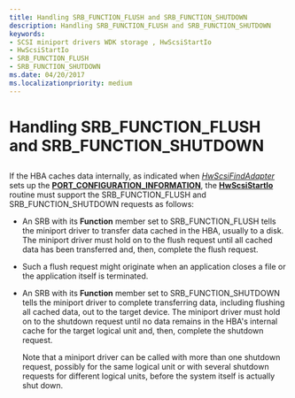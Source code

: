 ```yaml
---
title: Handling SRB_FUNCTION_FLUSH and SRB_FUNCTION_SHUTDOWN
description: Handling SRB_FUNCTION_FLUSH and SRB_FUNCTION_SHUTDOWN
keywords:
- SCSI miniport drivers WDK storage , HwScsiStartIo
- HwScsiStartIo
- SRB_FUNCTION_FLUSH
- SRB_FUNCTION_SHUTDOWN
ms.date: 04/20/2017
ms.localizationpriority: medium
---
```


# Handling SRB\_FUNCTION\_FLUSH and SRB\_FUNCTION\_SHUTDOWN


## <span id="ddk_handling_srb_function_flush_and_srb_function_shutdown_kg"></span><span id="DDK_HANDLING_SRB_FUNCTION_FLUSH_AND_SRB_FUNCTION_SHUTDOWN_KG"></span>


If the HBA caches data internally, as indicated when [*HwScsiFindAdapter*](/previous-versions/windows/hardware/drivers/ff557300(v=vs.85)) sets up the [**PORT\_CONFIGURATION\_INFORMATION**](/windows-hardware/drivers/ddi/srb/ns-srb-_port_configuration_information), the [**HwScsiStartIo**](/previous-versions/windows/hardware/drivers/ff557323(v=vs.85)) routine must support the SRB\_FUNCTION\_FLUSH and SRB\_FUNCTION\_SHUTDOWN requests as follows:

-   An SRB with its **Function** member set to SRB\_FUNCTION\_FLUSH tells the miniport driver to transfer data cached in the HBA, usually to a disk. The miniport driver must hold on to the flush request until all cached data has been transferred and, then, complete the flush request.

-   Such a flush request might originate when an application closes a file or the application itself is terminated.

-   An SRB with its **Function** member set to SRB\_FUNCTION\_SHUTDOWN tells the miniport driver to complete transferring data, including flushing all cached data, out to the target device. The miniport driver must hold on to the shutdown request until no data remains in the HBA's internal cache for the target logical unit and, then, complete the shutdown request.

    Note that a miniport driver can be called with more than one shutdown request, possibly for the same logical unit or with several shutdown requests for different logical units, before the system itself is actually shut down.

 

